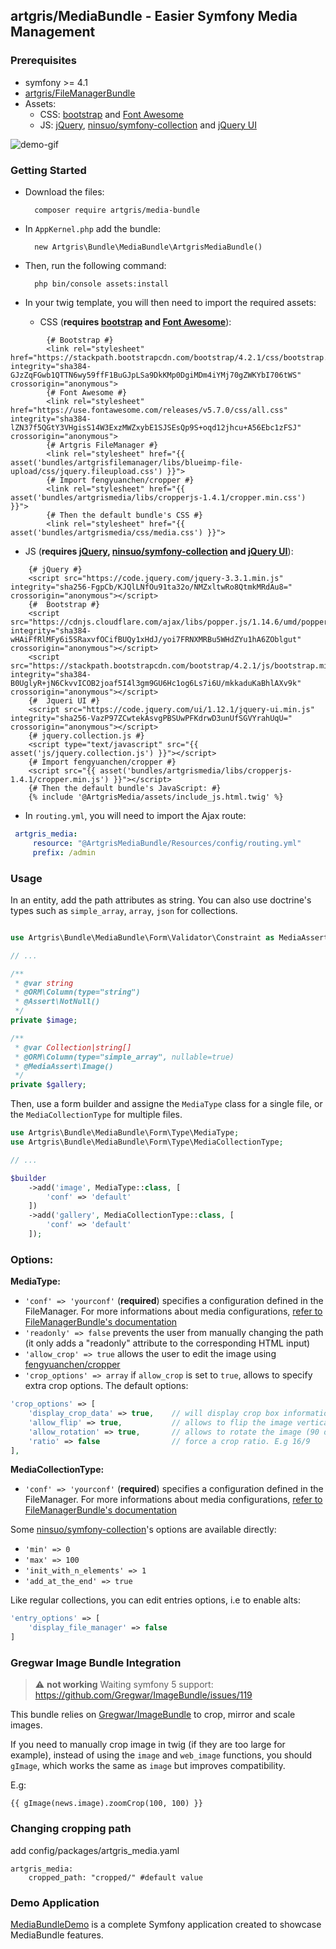 ## artgris/MediaBundle - Easier Symfony Media Management

### Prerequisites

- symfony >= 4.1
- [artgris/FileManagerBundle](https://github.com/artgris/FileManagerBundle#add-following-configuration-)
- Assets: 
    - CSS: [bootstrap](http://getbootstrap.com/) and [Font Awesome](http://fontawesome.io/)
    - JS: [jQuery](https://jquery.com/), [ninsuo/symfony-collection](https://github.com/ninsuo/symfony-collection) and [jQuery UI](https://jqueryui.com/)

![demo-gif](https://github.com/artgris/MediaBundle/raw/master/demo.gif)

### Getting Started

- Download the files:
        
        composer require artgris/media-bundle

- In `AppKernel.php` add the bundle:
        
        new Artgris\Bundle\MediaBundle\ArtgrisMediaBundle()
        
- Then, run the following command:
     
        php bin/console assets:install 
        
- In your twig template, you will then need to import the required assets:
    
    - CSS (**requires [bootstrap](http://getbootstrap.com/) and [Font Awesome](http://fontawesome.io/)**):
        
```twig
        {# Bootstrap #}
        <link rel="stylesheet" href="https://stackpath.bootstrapcdn.com/bootstrap/4.2.1/css/bootstrap.min.css" integrity="sha384-GJzZqFGwb1QTTN6wy59ffF1BuGJpLSa9DkKMp0DgiMDm4iYMj70gZWKYbI706tWS" crossorigin="anonymous">
        {# Font Awesome #}
        <link rel="stylesheet" href="https://use.fontawesome.com/releases/v5.7.0/css/all.css" integrity="sha384-lZN37f5QGtY3VHgisS14W3ExzMWZxybE1SJSEsQp9S+oqd12jhcu+A56Ebc1zFSJ" crossorigin="anonymous">
        {# Artgris FileManager #}
        <link rel="stylesheet" href="{{ asset('bundles/artgrisfilemanager/libs/blueimp-file-upload/css/jquery.fileupload.css') }}">
        {# Import fengyuanchen/cropper #}
        <link rel="stylesheet" href="{{ asset('bundles/artgrismedia/libs/cropperjs-1.4.1/cropper.min.css') }}">
        {# Then the default bundle's CSS #}
        <link rel="stylesheet" href="{{ asset('bundles/artgrismedia/css/media.css') }}">
```


- JS (**requires [jQuery](https://jquery.com/), [ninsuo/symfony-collection](https://github.com/ninsuo/symfony-collection) and [jQuery UI](https://jqueryui.com/)**):

```twig
    {# jQuery #}
    <script src="https://code.jquery.com/jquery-3.3.1.min.js" integrity="sha256-FgpCb/KJQlLNfOu91ta32o/NMZxltwRo8QtmkMRdAu8=" crossorigin="anonymous"></script>
    {#  Bootstrap #}
    <script src="https://cdnjs.cloudflare.com/ajax/libs/popper.js/1.14.6/umd/popper.min.js" integrity="sha384-wHAiFfRlMFy6i5SRaxvfOCifBUQy1xHdJ/yoi7FRNXMRBu5WHdZYu1hA6ZOblgut" crossorigin="anonymous"></script>
    <script src="https://stackpath.bootstrapcdn.com/bootstrap/4.2.1/js/bootstrap.min.js" integrity="sha384-B0UglyR+jN6CkvvICOB2joaf5I4l3gm9GU6Hc1og6Ls7i6U/mkkaduKaBhlAXv9k" crossorigin="anonymous"></script>
    {#  Jqueri UI #}
    <script src="https://code.jquery.com/ui/1.12.1/jquery-ui.min.js" integrity="sha256-VazP97ZCwtekAsvgPBSUwPFKdrwD3unUfSGVYrahUqU=" crossorigin="anonymous"></script>
    {# jquery.collection.js #}
    <script type="text/javascript" src="{{ asset('js/jquery.collection.js') }}"></script>
    {# Import fengyuanchen/cropper #}
    <script src="{{ asset('bundles/artgrismedia/libs/cropperjs-1.4.1/cropper.min.js') }}"></script>
    {# Then the default bundle's JavaScript: #}
    {% include '@ArtgrisMedia/assets/include_js.html.twig' %}
```

- In `routing.yml`, you will need to import the Ajax route:
```yaml  
 artgris_media:
     resource: "@ArtgrisMediaBundle/Resources/config/routing.yml"
     prefix: /admin
```

### Usage
    
In an entity, add the path attributes as string.
You can also use doctrine's types such as `simple_array`, `array`, `json` for collections.
    
```php

use Artgris\Bundle\MediaBundle\Form\Validator\Constraint as MediaAssert; // optionnal, to force image files

// ...

/**
 * @var string
 * @ORM\Column(type="string")
 * @Assert\NotNull()
 */
private $image;

/**
 * @var Collection|string[]
 * @ORM\Column(type="simple_array", nullable=true)
 * @MediaAssert\Image()
 */
private $gallery;
```
    
Then, use a form builder and assigne the `MediaType` class for a single file, or the `MediaCollectionType` for multiple files.

```php
use Artgris\Bundle\MediaBundle\Form\Type\MediaType;
use Artgris\Bundle\MediaBundle\Form\Type\MediaCollectionType;

// ... 

$builder
    ->add('image', MediaType::class, [
        'conf' => 'default'
    ])
    ->add('gallery', MediaCollectionType::class, [
        'conf' => 'default'
    ]);
```
    
### Options:

**MediaType:**
- `'conf' => 'yourconf'` (**required**) specifies a configuration defined in the FileManager. For more informations about media configurations, [refer to FileManagerBundle's documentation](https://github.com/artgris/FileManagerBundle#add-following-configuration-)
- `'readonly' => false` prevents the user from manually changing the path (it only adds a "readonly" attribute to the corresponding HTML input)
- `'allow_crop' => true` allows the user to edit the image using [fengyuanchen/cropper](https://github.com/fengyuanchen/cropper)
- `'crop_options' => array` if `allow_crop` is set to `true`, allows to specify extra crop options. The default options:

```php
'crop_options' => [
    'display_crop_data' => true,    // will display crop box informations (x, y, width, height, and ratio if there is one)
    'allow_flip' => true,           // allows to flip the image vertically and horizontally
    'allow_rotation' => true,       // allows to rotate the image (90 degrees)
    'ratio' => false                // force a crop ratio. E.g 16/9
],
```

**MediaCollectionType:**

- `'conf' => 'yourconf'` (**required**) specifies a configuration defined in the FileManager. For more informations about media configurations, [refer to FileManagerBundle's documentation](https://github.com/artgris/FileManagerBundle#add-following-configuration-)

Some [ninsuo/symfony-collection](https://github.com/ninsuo/symfony-collection)'s options are available directly:
- `'min' => 0`
- `'max' => 100`
- `'init_with_n_elements' => 1`
- `'add_at_the_end' => true`

Like regular collections, you can edit entries options, i.e to enable alts:

```php
'entry_options' => [
    'display_file_manager' => false
]
```

### Gregwar Image Bundle Integration

> :warning: **not working** Waiting symfony 5 support: https://github.com/Gregwar/ImageBundle/issues/119

This bundle relies on [Gregwar/ImageBundle](https://github.com/Gregwar/ImageBundle) to crop, mirror and scale images.

If you need to manually crop image in twig (if they are too large for example), instead of using the `image` and `web_image` functions, you should `gImage`, which works the same as `image` but improves compatibility.

E.g:

```twig
{{ gImage(news.image).zoomCrop(100, 100) }}
```

### Changing cropping path
    
add config/packages/artgris_media.yaml
    
    artgris_media:
        cropped_path: "cropped/" #default value
        
        
### Demo Application

[MediaBundleDemo](https://github.com/artgris/MediaBundleDemo) is a complete Symfony application created to showcase MediaBundle features.
